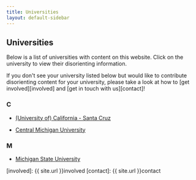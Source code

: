 ```yaml
---
title: Universities
layout: default-sidebar
---
```


## Universities

Below is a list of universities with content on this website. Click on the university to view their disorienting information.

If you don't see your university listed below but would like to contribute disorienting content for your university, please take a look at how to [get involved][involved] and [get in touch with us][contact]!

<!--

### A

### B

-->

### C

- [(University of) California - Santa Cruz](http://ucsc.dis-orientation.info)

- [Central Michigan University](http://cmu.dis-orientation.info)

<!--

### D

### E

### 

### G

### H

### I

### J

### K

### L

-->

### M

- [Michigan State University](http://msu.dis-orientation.info)

<!--

### N

### O

### P

### Q

### R

### S

### T

### U

### V

### W

### X

### Y

### Z

-->

[involved]: {{ site.url }}involved
[contact]: {{ site.url }}contact